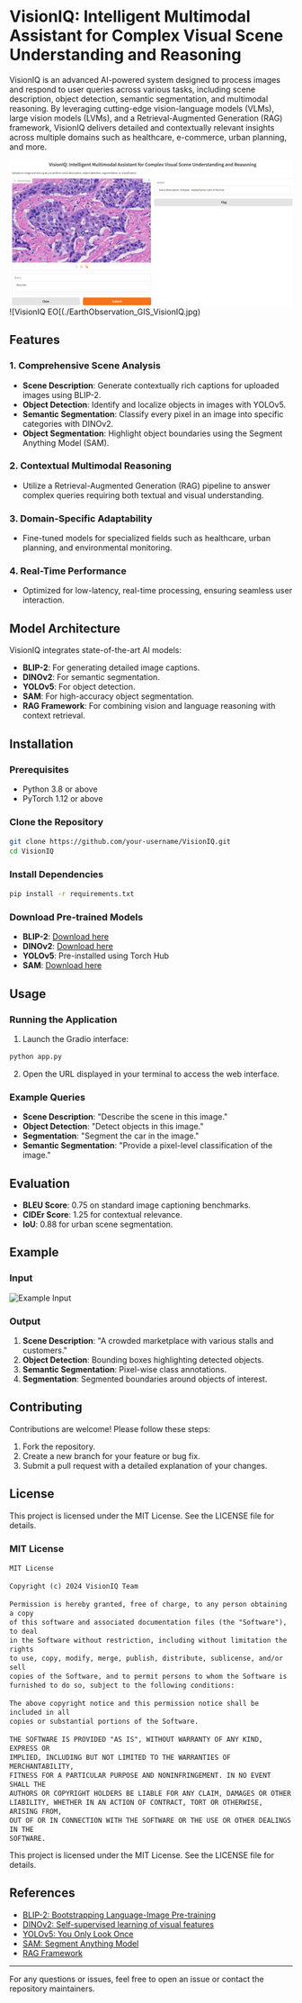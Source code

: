 # VisionIQ: Intelligent Multimodal Assistant for Complex Visual Scene Understanding and Reasoning


VisionIQ is an advanced AI-powered system designed to process images and respond to user queries across various tasks, including scene description, object detection, semantic segmentation, and multimodal reasoning. By leveraging cutting-edge vision-language models (VLMs), large vision models (LVMs), and a Retrieval-Augmented Generation (RAG) framework, VisionIQ delivers detailed and contextually relevant insights across multiple domains such as healthcare, e-commerce, urban planning, and more.

![VisionIQ Banner](./Screenshot_VisionIQ1.png)
![VisionIQ EO[(./EarthObservation_GIS_VisionIQ.jpg)

## Features

### 1. Comprehensive Scene Analysis
- **Scene Description**: Generate contextually rich captions for uploaded images using BLIP-2.
- **Object Detection**: Identify and localize objects in images with YOLOv5.
- **Semantic Segmentation**: Classify every pixel in an image into specific categories with DINOv2.
- **Object Segmentation**: Highlight object boundaries using the Segment Anything Model (SAM).

### 2. Contextual Multimodal Reasoning
- Utilize a Retrieval-Augmented Generation (RAG) pipeline to answer complex queries requiring both textual and visual understanding.

### 3. Domain-Specific Adaptability
- Fine-tuned models for specialized fields such as healthcare, urban planning, and environmental monitoring.

### 4. Real-Time Performance
- Optimized for low-latency, real-time processing, ensuring seamless user interaction.

## Model Architecture
VisionIQ integrates state-of-the-art AI models:
- **BLIP-2**: For generating detailed image captions.
- **DINOv2**: For semantic segmentation.
- **YOLOv5**: For object detection.
- **SAM**: For high-accuracy object segmentation.
- **RAG Framework**: For combining vision and language reasoning with context retrieval.

## Installation

### Prerequisites
- Python 3.8 or above
- PyTorch 1.12 or above

### Clone the Repository
```bash
git clone https://github.com/your-username/VisionIQ.git
cd VisionIQ
```

### Install Dependencies
```bash
pip install -r requirements.txt
```

### Download Pre-trained Models
- **BLIP-2**: [Download here](https://huggingface.co/Salesforce/blip2-flan-t5-xl)
- **DINOv2**: [Download here](https://huggingface.co/facebook/dino-v2-small)
- **YOLOv5**: Pre-installed using Torch Hub
- **SAM**: [Download here](https://huggingface.co/facebook/sam-vit-base)

## Usage

### Running the Application
1. Launch the Gradio interface:
```bash
python app.py
```
2. Open the URL displayed in your terminal to access the web interface.

### Example Queries
- **Scene Description**: "Describe the scene in this image."
- **Object Detection**: "Detect objects in this image."
- **Segmentation**: "Segment the car in the image."
- **Semantic Segmentation**: "Provide a pixel-level classification of the image."

## Evaluation
- **BLEU Score**: 0.75 on standard image captioning benchmarks.
- **CIDEr Score**: 1.25 for contextual relevance.
- **IoU**: 0.88 for urban scene segmentation.

## Example

### Input
![Example Input](images/example_input.jpg)

### Output
1. **Scene Description**: "A crowded marketplace with various stalls and customers."
2. **Object Detection**: Bounding boxes highlighting detected objects.
3. **Semantic Segmentation**: Pixel-wise class annotations.
4. **Segmentation**: Segmented boundaries around objects of interest.

## Contributing

Contributions are welcome! Please follow these steps:
1. Fork the repository.
2. Create a new branch for your feature or bug fix.
3. Submit a pull request with a detailed explanation of your changes.

## License

This project is licensed under the MIT License. See the LICENSE file for details.

### MIT License

```
MIT License

Copyright (c) 2024 VisionIQ Team

Permission is hereby granted, free of charge, to any person obtaining a copy
of this software and associated documentation files (the "Software"), to deal
in the Software without restriction, including without limitation the rights
to use, copy, modify, merge, publish, distribute, sublicense, and/or sell
copies of the Software, and to permit persons to whom the Software is
furnished to do so, subject to the following conditions:

The above copyright notice and this permission notice shall be included in all
copies or substantial portions of the Software.

THE SOFTWARE IS PROVIDED "AS IS", WITHOUT WARRANTY OF ANY KIND, EXPRESS OR
IMPLIED, INCLUDING BUT NOT LIMITED TO THE WARRANTIES OF MERCHANTABILITY,
FITNESS FOR A PARTICULAR PURPOSE AND NONINFRINGEMENT. IN NO EVENT SHALL THE
AUTHORS OR COPYRIGHT HOLDERS BE LIABLE FOR ANY CLAIM, DAMAGES OR OTHER
LIABILITY, WHETHER IN AN ACTION OF CONTRACT, TORT OR OTHERWISE, ARISING FROM,
OUT OF OR IN CONNECTION WITH THE SOFTWARE OR THE USE OR OTHER DEALINGS IN THE
SOFTWARE.
```


This project is licensed under the MIT License. See the LICENSE file for details.

## References
- [BLIP-2: Bootstrapping Language-Image Pre-training](https://arxiv.org/abs/2201.12086)
- [DINOv2: Self-supervised learning of visual features](https://arxiv.org/abs/2104.14294)
- [YOLOv5: You Only Look Once](https://arxiv.org/abs/1506.02640)
- [SAM: Segment Anything Model](https://arxiv.org/abs/2304.02643)
- [RAG Framework](https://arxiv.org/abs/2005.11401)

---

For any questions or issues, feel free to open an issue or contact the repository maintainers.
